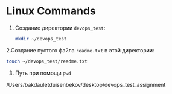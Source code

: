 # Linux Commands

1. Создание директории `devops_test`:
   ```bash
   mkdir ~/devops_test

2.Создание пустого файла `readme.txt` в этой директории:

```bash
touch ~/devops_test/readme.txt
```

3. Путь при помощи `pwd`

/Users/bakdauletduisenbekov/desktop/devops_test_assignment
